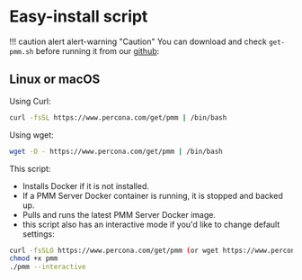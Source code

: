 # Easy-install script

!!! caution alert alert-warning "Caution"
    You can download and check `get-pmm.sh` before running it from our [github]:

## Linux or macOS
Using Curl:
```sh
curl -fsSL https://www.percona.com/get/pmm | /bin/bash
```

Using wget: 
```sh
wget -O - https://www.percona.com/get/pmm | /bin/bash
```

This script:

- Installs Docker if it is not installed.
- If a PMM Server Docker container is running, it is stopped and backed up.
- Pulls and runs the latest PMM Server Docker image.
- this script also has an interactive mode if you'd like to change default settings:
```sh
curl -fsSLO https://www.percona.com/get/pmm (or wget https://www.percona.com/get/pmm)
chmod +x pmm
./pmm --interactive
```


[github]: https://github.com/percona/pmm/blob/main/get-pmm.sh
